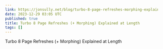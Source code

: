 ```yaml
---
link: https://jonsully.net/blog/turbo-8-page-refreshes-morphing-explained-at-length/
date: 2023-12-29 03:05 UTC
published: true
title: Turbo 8 Page Refreshes (+ Morphing) Explained at Length
tags: []
---
```


Turbo 8 Page Refreshes (+ Morphing) Explained at Length
